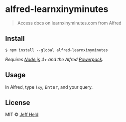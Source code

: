 # alfred-learnxinyminutes

> Access docs on learnxinyminutes.com from Alfred


## Install

```
$ npm install --global alfred-learnxinyminutes
```

*Requires [Node.js](https://nodejs.org) 4+ and the Alfred [Powerpack](https://www.alfredapp.com/powerpack/).*


## Usage

In Alfred, type `lxy`, <kbd>Enter</kbd>, and your query.


## License

MIT © [Jeff Held](https://github.com/solkaz/alfred-learnxinyminutes)
